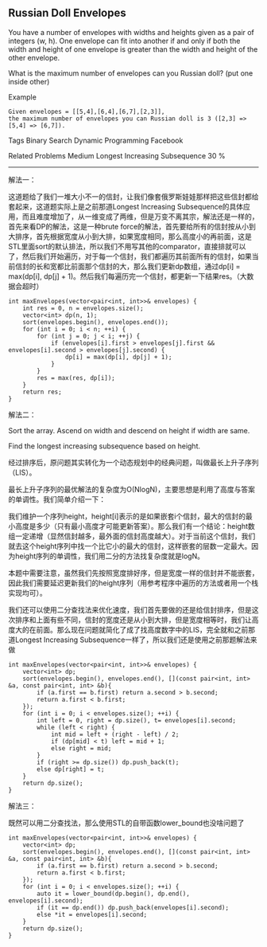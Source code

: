 ## Russian Doll Envelopes  ##

You have a number of envelopes with widths and heights given as a pair of integers (w, h). One envelope can fit into another if and only if both the width and height of one envelope is greater than the width and height of the other envelope.

What is the maximum number of envelopes can you Russian doll? (put one inside other)

Example

	Given envelopes = [[5,4],[6,4],[6,7],[2,3]], 
	the maximum number of envelopes you can Russian doll is 3 ([2,3] => [5,4] => [6,7]).

Tags 
Binary Search Dynamic Programming Facebook

Related Problems 
Medium Longest Increasing Subsequence 30 %

----------
解法一：

这道题给了我们一堆大小不一的信封，让我们像套俄罗斯娃娃那样把这些信封都给套起来，这道题实际上是之前那道Longest Increasing Subsequence的具体应用，而且难度增加了，从一维变成了两维，但是万变不离其宗，解法还是一样的，首先来看DP的解法，这是一种brute force的解法，首先要给所有的信封按从小到大排序，首先根据宽度从小到大排，如果宽度相同，那么高度小的再前面，这是STL里面sort的默认排法，所以我们不用写其他的comparator，直接排就可以了，然后我们开始遍历，对于每一个信封，我们都遍历其前面所有的信封，如果当前信封的长和宽都比前面那个信封的大，那么我们更新dp数组，通过dp[i] = max(dp[i], dp[j] + 1)。然后我们每遍历完一个信封，都更新一下结果res。（大数据会超时）

	int maxEnvelopes(vector<pair<int, int>>& envelopes) {
	    int res = 0, n = envelopes.size();
	    vector<int> dp(n, 1);
	    sort(envelopes.begin(), envelopes.end());
	    for (int i = 0; i < n; ++i) {
	        for (int j = 0; j < i; ++j) {
	            if (envelopes[i].first > envelopes[j].first && envelopes[i].second > envelopes[j].second) {
	                dp[i] = max(dp[i], dp[j] + 1);
	            }
	        }
	        res = max(res, dp[i]);
	    }
	    return res;
	}

解法二：

Sort the array. Ascend on width and descend on height if width are same.

Find the longest increasing subsequence based on height.

经过排序后，原问题其实转化为一个动态规划中的经典问题，叫做最长上升子序列（LIS）。

最长上升子序列的最优解法的复杂度为O(NlogN)，主要思想是利用了高度与答案的单调性。我们简单介绍一下：

我们维护一个序列height，height[i]表示的是如果嵌套i个信封，最大的信封的最小高度是多少（只有最小高度才可能更新答案）。那么我们有一个结论：height数组一定递增（显然信封越多，最外面的信封高度越大）。对于当前这个信封，我们就去这个height序列中找一个比它小的最大的信封，这样嵌套的层数一定最大。因为height序列的单调性，我们用二分的方法找复杂度就是logN。

本题中需要注意，虽然我们先按照宽度排好序，但是宽度一样的信封并不能嵌套，因此我们需要延迟更新我们的height序列（用参考程序中遍历的方法或者用一个栈实现均可）。

我们还可以使用二分查找法来优化速度，我们首先要做的还是给信封排序，但是这次排序和上面有些不同，信封的宽度还是从小到大排，但是宽度相等时，我们让高度大的在前面。那么现在问题就简化了成了找高度数字中的LIS，完全就和之前那道Longest Increasing Subsequence一样了，所以我们还是使用之前那题解法来做

	int maxEnvelopes(vector<pair<int, int>>& envelopes) {
	    vector<int> dp;
	    sort(envelopes.begin(), envelopes.end(), [](const pair<int, int> &a, const pair<int, int> &b){
	        if (a.first == b.first) return a.second > b.second;
	        return a.first < b.first;
	    });
	    for (int i = 0; i < envelopes.size(); ++i) {
	        int left = 0, right = dp.size(), t= envelopes[i].second;
	        while (left < right) {
	            int mid = left + (right - left) / 2;
	            if (dp[mid] < t) left = mid + 1;
	            else right = mid;
	        }
	        if (right >= dp.size()) dp.push_back(t);
	        else dp[right] = t;
	    }
	    return dp.size();
	}

解法三：

既然可以用二分查找法，那么使用STL的自带函数lower_bound也没啥问题了

	int maxEnvelopes(vector<pair<int, int>>& envelopes) {
	    vector<int> dp;
	    sort(envelopes.begin(), envelopes.end(), [](const pair<int, int> &a, const pair<int, int> &b){
	        if (a.first == b.first) return a.second > b.second;
	        return a.first < b.first;
	    });
	    for (int i = 0; i < envelopes.size(); ++i) {
	        auto it = lower_bound(dp.begin(), dp.end(), envelopes[i].second);
	        if (it == dp.end()) dp.push_back(envelopes[i].second);
	        else *it = envelopes[i].second;
	    }
	    return dp.size();
	}
